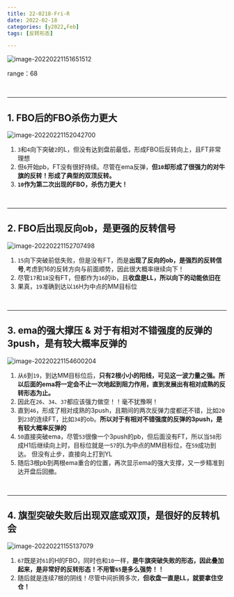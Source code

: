```yaml
---
title: 22-0218-Fri-R
date: 2022-02-18
categories: [y2022,Feb]
tags: [反转形态]

---
```


![image-20220221151651512](https://cdn.jsdelivr.net/gh/shawnyeung/shawnyeung.github.io@master/assets/img/uPic/2022-02-21-15-16.png)

range：68

<br/>

---

## 1. FBO后的FBO杀伤力更大

![image-20220221152042700](https://cdn.jsdelivr.net/gh/shawnyeung/shawnyeung.github.io@master/assets/img/uPic/2022-02-21-15-20.png)

1. `3`和`4`向下突破`2`的L，但没有达到盘前最低，形成FBO后反转向上，且FT非常理想
2. 但`6`开始pb，FT没有很好持续。尽管在ema反弹，**但`10`却形成了很强力的对牛旗的反转！形成了典型的双顶反转。**
3. **`10`作为第二次出现的FBO，杀伤力更大！**

<br/>

---

## 2. FBO后出现反向ob，是更强的反转信号

![image-20220221152707498](https://cdn.jsdelivr.net/gh/shawnyeung/shawnyeung.github.io@master/assets/img/uPic/2022-02-21-15-27.png)

1. `15`向下突破前低失败，但是没有FT，而是**出现了反向的ob，是强烈的反转信号**,考虑到16的反转方向与前面顺势，因此很大概率继续向下！
1. 尽管`17`和`18`没有FT，但都作为`16`的ib，且**收盘是LL，所以向下的动能依旧在**
1. 果真，`19`准确到达以`16`H为中点的MM目标位

<br/>

---

## 3. ema的强大撑压 & 对于有相对不错强度的反弹的3push，是有较大概率反弹的

![image-20220221154600204](https://cdn.jsdelivr.net/gh/shawnyeung/shawnyeung.github.io@master/assets/img/uPic/2022-02-21-15-46.png)

1. 从`6`到`19`，到达MM目标位后，**只有2根小小的阳线，可见这一波力量之强。**所以**后面的ema将一定会不止一次地起到阻力作用，直到发展出有相对成熟的反转形态为止。**
1. 因此在`26`、`34`、`37`都应该强力做空！！毫不犹豫啊！
1. 直到`46`，形成了相对成熟的3push，且期间的两次反弹力度都还不错，比如`20`到`23`的连续FT，比如`34`的ob。**所以对于有相对不错强度的反弹的3push，是有较大概率反弹的**
1. `50`直接突破ema，尽管`53`很像一个3push的pb，但后面没有FT，所以当`58`形成H1后继续向上时，目标位就是一`57`的L为中点的MM目标位，在`59`成功到达。 但没有止步，直接向上打到YL
1. 随后3根pb到两根ema重合的位置，再次显示ema的强大支撑，又一步精准到达开盘后回撤。



<br/>

---

## 4. 旗型突破失败后出现双底或双顶，是很好的反转机会

![image-20220221155137079](https://cdn.jsdelivr.net/gh/shawnyeung/shawnyeung.github.io@master/assets/img/uPic/2022-02-21-15-51.png)

1. `67`既是对`61`的H的FBO，同时也和`10`一样，**是牛旗突破失败的形态，因此叠加起来，是非常好的反转形态！不用管`65`是多么强势！！**
2. 随后就是连续7根的阴线！尽管中间折腾多次，**但收盘一直是LL，就要拿住空仓！**

